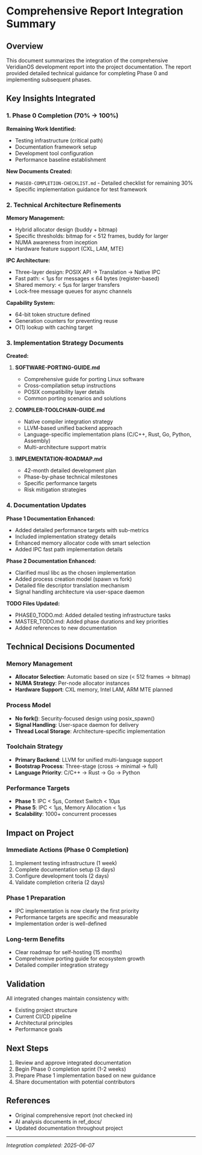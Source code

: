 # Comprehensive Report Integration Summary

## Overview

This document summarizes the integration of the comprehensive VeridianOS development report into the project documentation. The report provided detailed technical guidance for completing Phase 0 and implementing subsequent phases.

## Key Insights Integrated

### 1. Phase 0 Completion (70% → 100%)

**Remaining Work Identified:**
- Testing infrastructure (critical path)
- Documentation framework setup
- Development tool configuration
- Performance baseline establishment

**New Documents Created:**
- `PHASE0-COMPLETION-CHECKLIST.md` - Detailed checklist for remaining 30%
- Specific implementation guidance for test framework

### 2. Technical Architecture Refinements

**Memory Management:**
- Hybrid allocator design (buddy + bitmap)
- Specific thresholds: bitmap for < 512 frames, buddy for larger
- NUMA awareness from inception
- Hardware feature support (CXL, LAM, MTE)

**IPC Architecture:**
- Three-layer design: POSIX API → Translation → Native IPC
- Fast path: < 1μs for messages ≤ 64 bytes (register-based)
- Shared memory: < 5μs for larger transfers
- Lock-free message queues for async channels

**Capability System:**
- 64-bit token structure defined
- Generation counters for preventing reuse
- O(1) lookup with caching target

### 3. Implementation Strategy Documents

**Created:**
1. **SOFTWARE-PORTING-GUIDE.md**
   - Comprehensive guide for porting Linux software
   - Cross-compilation setup instructions
   - POSIX compatibility layer details
   - Common porting scenarios and solutions

2. **COMPILER-TOOLCHAIN-GUIDE.md**
   - Native compiler integration strategy
   - LLVM-based unified backend approach
   - Language-specific implementation plans (C/C++, Rust, Go, Python, Assembly)
   - Multi-architecture support matrix

3. **IMPLEMENTATION-ROADMAP.md**
   - 42-month detailed development plan
   - Phase-by-phase technical milestones
   - Specific performance targets
   - Risk mitigation strategies

### 4. Documentation Updates

**Phase 1 Documentation Enhanced:**
- Added detailed performance targets with sub-metrics
- Included implementation strategy details
- Enhanced memory allocator code with smart selection
- Added IPC fast path implementation details

**Phase 2 Documentation Enhanced:**
- Clarified musl libc as the chosen implementation
- Added process creation model (spawn vs fork)
- Detailed file descriptor translation mechanism
- Signal handling architecture via user-space daemon

**TODO Files Updated:**
- PHASE0_TODO.md: Added detailed testing infrastructure tasks
- MASTER_TODO.md: Added phase durations and key priorities
- Added references to new documentation

## Technical Decisions Documented

### Memory Management
- **Allocator Selection**: Automatic based on size (< 512 frames → bitmap)
- **NUMA Strategy**: Per-node allocator instances
- **Hardware Support**: CXL memory, Intel LAM, ARM MTE planned

### Process Model
- **No fork()**: Security-focused design using posix_spawn()
- **Signal Handling**: User-space daemon for delivery
- **Thread Local Storage**: Architecture-specific implementation

### Toolchain Strategy
- **Primary Backend**: LLVM for unified multi-language support
- **Bootstrap Process**: Three-stage (cross → minimal → full)
- **Language Priority**: C/C++ → Rust → Go → Python

### Performance Targets
- **Phase 1**: IPC < 5μs, Context Switch < 10μs
- **Phase 5**: IPC < 1μs, Memory Allocation < 1μs
- **Scalability**: 1000+ concurrent processes

## Impact on Project

### Immediate Actions (Phase 0 Completion)
1. Implement testing infrastructure (1 week)
2. Complete documentation setup (3 days)
3. Configure development tools (2 days)
4. Validate completion criteria (2 days)

### Phase 1 Preparation
- IPC implementation is now clearly the first priority
- Performance targets are specific and measurable
- Implementation order is well-defined

### Long-term Benefits
- Clear roadmap for self-hosting (15 months)
- Comprehensive porting guide for ecosystem growth
- Detailed compiler integration strategy

## Validation

All integrated changes maintain consistency with:
- Existing project structure
- Current CI/CD pipeline
- Architectural principles
- Performance goals

## Next Steps

1. Review and approve integrated documentation
2. Begin Phase 0 completion sprint (1-2 weeks)
3. Prepare Phase 1 implementation based on new guidance
4. Share documentation with potential contributors

## References

- Original comprehensive report (not checked in)
- AI analysis documents in ref_docs/
- Updated documentation throughout project

---

*Integration completed: 2025-06-07*